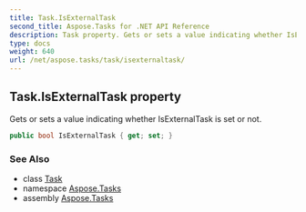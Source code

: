 ```yaml
---
title: Task.IsExternalTask
second_title: Aspose.Tasks for .NET API Reference
description: Task property. Gets or sets a value indicating whether IsExternalTask is set or not
type: docs
weight: 640
url: /net/aspose.tasks/task/isexternaltask/
---
```

## Task.IsExternalTask property

Gets or sets a value indicating whether IsExternalTask is set or not.

```csharp
public bool IsExternalTask { get; set; }
```

### See Also

* class [Task](../)
* namespace [Aspose.Tasks](../../task/)
* assembly [Aspose.Tasks](../../../)


